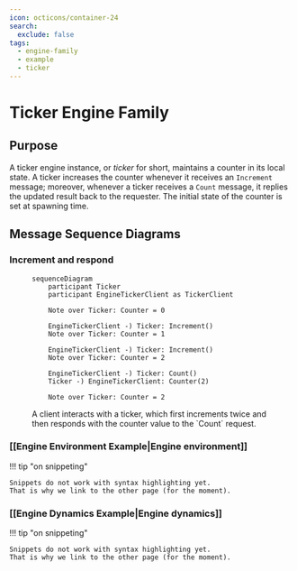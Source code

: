 ```yaml
---
icon: octicons/container-24
search:
  exclude: false
tags:
  - engine-family
  - example
  - ticker
---
```


# Ticker Engine Family

## Purpose

A ticker engine instance, or _ticker_ for short,
maintains a counter in its local state.
A ticker increases the counter whenever it receives an `Increment` message;
moreover,
whenever a ticker receives a `Count` message,
it replies the updated result back to the requester.
The initial state of the counter is set at spawning time.

## Message Sequence Diagrams

### Increment and respond

<figure markdown="span">

```mermaid
sequenceDiagram
    participant Ticker
    participant EngineTickerClient as TickerClient

    Note over Ticker: Counter = 0
    
    EngineTickerClient -) Ticker: Increment()
    Note over Ticker: Counter = 1

    EngineTickerClient -) Ticker: Increment()
    Note over Ticker: Counter = 2

    EngineTickerClient -) Ticker: Count()
    Ticker -) EngineTickerClient: Counter(2)

    Note over Ticker: Counter = 2
```

<figcaption markdown="span">
A client interacts with a ticker, 
which first increments twice and 
then responds with the counter value
to the `Count` request.
</figcaption>
</figure>

### [[Engine Environment Example|Engine environment]]

!!! tip "on snippeting"

    Snippets do not work with syntax highlighting yet.
    That is why we link to the other page (for the moment).

### [[Engine Dynamics Example|Engine dynamics]]

!!! tip "on snippeting"

    Snippets do not work with syntax highlighting yet.
    That is why we link to the other page (for the moment).
